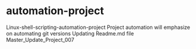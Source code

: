 # automation-project
Linux-shell-scripting-automation-project
Project automation will emphasize on automating git versions 
Updating Readme.md file
Master_Update_Project_007
